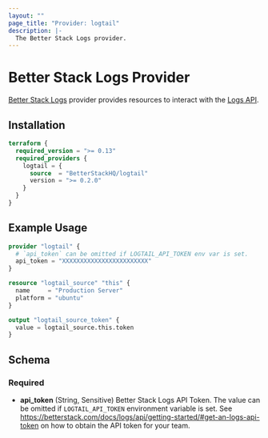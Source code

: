 ```yaml
---
layout: ""
page_title: "Provider: logtail"
description: |-
  The Better Stack Logs provider.
---
```


# Better Stack Logs Provider

[Better Stack Logs](https://logs.betterstack.com) provider provides resources to interact with the [Logs API](https://betterstack.com/docs/logs/api/getting-started/).

## Installation

```terraform
terraform {
  required_version = ">= 0.13"
  required_providers {
    logtail = {
      source  = "BetterStackHQ/logtail"
      version = ">= 0.2.0"
    }
  }
}
```

## Example Usage

```terraform
provider "logtail" {
  # `api_token` can be omitted if LOGTAIL_API_TOKEN env var is set.
  api_token = "XXXXXXXXXXXXXXXXXXXXXXXX"
}

resource "logtail_source" "this" {
  name     = "Production Server"
  platform = "ubuntu"
}

output "logtail_source_token" {
  value = logtail_source.this.token
}
```

<!-- schema generated by tfplugindocs -->
## Schema

### Required

- **api_token** (String, Sensitive) Better Stack Logs API Token. The value can be omitted if `LOGTAIL_API_TOKEN` environment variable is set. See https://betterstack.com/docs/logs/api/getting-started/#get-an-logs-api-token on how to obtain the API token for your team.
